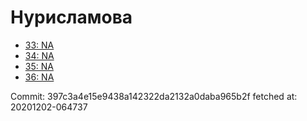 # Нурисламова
- [33: NA](33.md)
- [34: NA](34.md)
- [35: NA](35.md)
- [36: NA](36.md)

Commit: 397c3a4e15e9438a142322da2132a0daba965b2f
 fetched at: 20201202-064737

